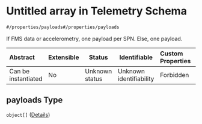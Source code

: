 # Untitled array in Telemetry Schema

```txt
#/properties/payloads#/properties/payloads
```

If FMS data or accelerometry, one payload per SPN. Else, one payload.


| Abstract            | Extensible | Status         | Identifiable            | Custom Properties | Additional Properties | Access Restrictions | Defined In                                                                    |
| :------------------ | ---------- | -------------- | ----------------------- | :---------------- | --------------------- | ------------------- | ----------------------------------------------------------------------------- |
| Can be instantiated | No         | Unknown status | Unknown identifiability | Forbidden         | Allowed               | none                | [telemetry.json\*](../../schema/sensor/telemetry.json "open original schema") |

## payloads Type

`object[]` ([Details](telemetry-properties-payloads-items.md))
